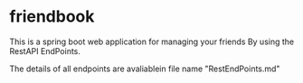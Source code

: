 # friendbook
This is a spring boot web application for managing your friends By using the RestAPI EndPoints.

The details of all endpoints are avaliablein file name "RestEndPoints.md"
